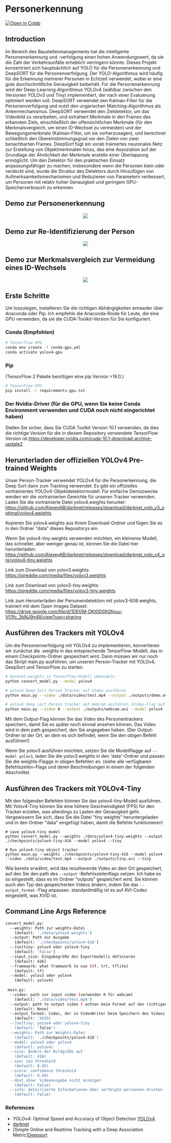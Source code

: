 # Personerkennung
[![Open In Colab](https://colab.research.google.com/assets/colab-badge.svg)](https://colab.research.google.com/drive/11gfg6qS1zv6b2AvF561u5jJMwfnswJo-#scrollTo=YQT6fwEeACkE)

## Introduction
Im Bereich des Baustellenmanagements hat die intelligente Personenerkennung und -verfolgung einen hohen Anwendungswert, da sie die Zahl der Verkehrsunfälle erheblich verringern könnte.
Dieses Projekt konzentriert sich hauptsächlich auf YOLO für die Personenerkennung und DeepSORT für die Personenverfolgung. Der YOLO-Algorithmus wird häufig für die Erkennung mehrerer Personen in Echtzeit verwendet, wobei er eine gute durchschnittliche Genauigkeit beibehält. Für die Personenerkennung wird der Deep-Learning-Algorithmus YOLOv4 (wählbar zwischen den Versionen YOLOv3 und Tiny) implementiert, der nach einer Evaluierung optimiert werden soll. DeepSORT verwendet den Kalman-Filter für die Personenverfolgung und nutzt den ungarischen Matching-Algorithmus als Ankermechanismus. DeepSORT verwendet den Zieldetektor, um das Videobild zu verarbeiten, und extrahiert Merkmale in den Frames des erkannten Ziels, einschließlich der offensichtlichen Merkmale (für den Merkmalsvergleich, um einen ID-Wechsel zu vermeiden) und der Bewegungsmerkmale (Kalman-Filter, um sie vorherzusagen), und berechnet schließlich den Übereinstimmungsgrad vor den Zielen von zwei benachbarten Frames. DeepSort fügt ein vorab trainiertes neuronales Netz zur Erstellung von Objektmerkmalen hinzu, das eine Assoziation auf der Grundlage der Ähnlichkeit der Merkmale anstelle einer Überlappung ermöglicht.
Um den Detektor für den praktischen Einsatz anpassungsfähiger zu machen, insbesondere wenn die Personen klein oder verdeckt sind, wurde die Struktur des Detektors durch Hinzufügen von Aufmerksamkeitsmechanismen und Reduzieren von Parametern verbessert, um Personen mit relativ hoher Genauigkeit und geringem GPU-Speicherverbrauch zu erkennen. 

## Demo zur Personenerkennung
<p align="center"><img src="data/Fotos/personerekennung.gif"\></p>

## Demo zur Re-Identifizierung der Person
<p align="center"><img src="data/Fotos/re_ID.gif"\></p>

## Demo zur Merkmalsvergleich zur Vermeidung eines ID-Wechsels
<p align="center"><img src="data/Fotos/switch-ID.gif"\></p>

## Erste Schritte
Um loszulegen, installieren Sie die richtigen Abhängigkeiten entweder über Anaconda oder Pip. Ich empfehle die Anaconda-Route für Leute, die eine GPU verwenden, da sie die CUDA-Toolkit-Version für Sie konfiguriert.

### Conda (Empfohlen)

```bash
# Tensorflow GPU
conda env create -f conda-gpu.yml
conda activate yolov4-gpu
```

### Pip

(TensorFlow 2 Pakete benötigen eine pip Version >19.0.)
```bash
# TensorFlow GPU
pip install -r requirements-gpu.txt
```
### Der Nvidia-Driver (für die GPU, wenn Sie keine Conda Environment verwenden und CUDA noch nicht eingerichtet haben)
Stellen Sie sicher, dass Sie CUDA Toolkit Version 10.1 verwenden, da dies die richtige Version für die in diesem Repository verwendete TensorFlow Version ist.https://developer.nvidia.com/cuda-10.1-download-archive-update2

## Herunterladen der offiziellen YOLOv4 Pre-trained Weights
Unser Person-Tracker verwendet YOLOv4 für die Personerkennung, die Deep Sort dann zum Tracking verwendet. Es gibt ein offizielles vortrainiertes YOLOv4-Objektdetektormodell. Für einfache Demozwecke werden wir die vortrainierten Gewichte für unseren Tracker verwenden. Laden Sie die vortrainierte Datei yolov4.weights herunter:
https://github.com/AlexeyAB/darknet/releases/download/darknet_yolo_v3_optimal/yolov4.weights

Kopieren Sie yolov4.weights aus Ihrem Download-Ordner und fügen Sie es in den Ordner "data" dieses Repositorys ein.

Wenn Sie yolov4-tiny.weights verwenden möchten, ein kleineres Modell, das schneller, aber weniger genau ist, können Sie die Datei hier herunterladen: https://github.com/AlexeyAB/darknet/releases/download/darknet_yolo_v4_pre/yolov4-tiny.weights

Link zum Download von yolov3.weights:
https://pjreddie.com/media/files/yolov3.weights

Link zum Download von yolov3-tiny.weights:
https://pjreddie.com/media/files/yolov3-tiny.weights

Link zum Herunterladen der Personendetektion mit yolov3-608.weights, trainiert mit dem Open Images Dataset:
https://drive.google.com/file/d/1DEGM-DKt0D0XQfpuu-V01fc_3bNJ9n48/view?usp=sharing

## Ausführen des Trackers mit YOLOv4
Um die Personenverfolgung mit YOLOv4 zu implementieren, konvertieren wir zunächst die .weights in das entsprechende TensorFlow-Modell, das in einem Checkpoints-Ordner gespeichert wird. Dann müssen wir nur noch das Skript main.py ausführen, um unseren Person-Tracker mit YOLOv4, DeepSort und TensorFlow zu starten.
```bash
# Darknet-weights in TensorFlow-Modell umwandeln
python convert_model.py --model yolov4 

# yolov4 Deep Sort Person Tracker auf Video ausführen
python main.py --video ./data/video/test.mp4 --output ./outputs/demo.avi --model yolov4

# yolov4 deep sort Person tracker auf Webcam ausführen (Video-Flag auf 0 setzen)
python main.py --video 0 --output ./outputs/webcam.avi --model yolov4
```
Mit dem Output-Flag können Sie das Video des Personentrackers speichern, damit Sie es später noch einmal ansehen können. Das Video wird in dem path gespeichert, den Sie angegeben haben. (Der Output-Ordner ist der Ort, an dem es sich befindet, wenn Sie den obigen Befehl ausführen!)

Wenn Sie yolov3 ausführen möchten, setzen Sie die Modellflagge auf ``--model yolov3``, laden Sie die yolov3.weights in den 'data'-Ordner und passen Sie die weights-Flagge in obigen Befehlen an. (siehe alle verfügbaren Befehlszeilen-Flags und deren Beschreibungen in einem der folgenden Abschnitte)

## Ausführen des Trackers mit YOLOv4-Tiny
Mit den folgenden Befehlen können Sie das yolov4-tiny-Modell ausführen. Mit Yolov4-Tiny können Sie eine höhere Geschwindigkeit (FPS) für den Tracker erzielen, was allerdings zu Lasten der Genauigkeit geht. Vergewissern Sie sich, dass Sie die Datei "tiny weights" heruntergeladen und in den Ordner "data" eingefügt haben, damit die Befehle funktionieren!
```
# save yolov4-tiny model
python convert_model.py --weights ./data/yolov4-tiny.weights --output ./checkpoints/yolov4-tiny-416 --model yolov4 --tiny

# Run yolov4-tiny object tracker
python main.py --weights ./checkpoints/yolov4-tiny-416 --model yolov4 --video ./data/video/test.mp4 --output ./outputs/tiny.avi --tiny
```

Wie bereits erwähnt, wird das resultierende Video an dem Ort gespeichert, auf den Sie den path des ``--output`` -Befehlszeilenflags setzen. Ich habe es so eingestellt, dass es im Ordner "outputs" gespeichert wird. Sie können auch den Typ des gespeicherten Videos ändern, indem Sie das ``--output_format`` -Flag anpassen. standardmäßig ist es auf AVI-Codec eingestellt, was XVID ist.

## Command Line Args Reference

```bash
convert_model.py:
  --weights: Path zur weights-Datei
    (default: './data/yolov4.weights')
  --output: Path zur Ausgabe
    (default: './checkpoints/yolov4-416')
  --[no]tiny: yolov4 oder yolov4-tiny
    (default: 'False')
  --input_size: Eingabegröße des Exportmodells definieren
    (default: 416)
  --framework: what framework to use (tf, trt, tflite)
    (default: tf)
  --model: yolov3 oder yolov4
    (default: yolov4)
    
 main.py:
  --video: path zur input video (verwenden 0 für webcam)
    (default: './data/video/test.mp4')
  --output: path to output video ( achten beim Format auf den richtigen Codec, z.B. XVID für .avi)
    (default: None)
  --output_format: Codec, der in VideoWriter beim Speichern des Videos in einer Datei verwendet wird
    (default: 'XVID)
  --[no]tiny: yolov4 oder yolov4-tiny
    (default: 'false')
  --weights: Path zur Weights-Datei
    (default: './checkpoints/yolov4-416')
  --model: yolov3 oder yolov4
    (default: yolov4)
  --size: Ändern der Bildgröße auf
    (default: 416)
  --iou: iou threshold
    (default: 0.45)
  --score: confidence threshold
    (default: 0.50)
  --dont_show: Videoausgabe nicht anzeigen
    (default: False)
  --info: detaillierte Informationen über verfolgte personnen drucken
    (default: False)
```

### References  

  * YOLOv4: Optimal Speed and Accuracy of Object Detection [YOLOv4](https://arxiv.org/abs/2004.10934).
  * [darknet](https://github.com/AlexeyAB/darknet)
  * [Simple Online and Realtime Tracking with a Deep Association Metric][Deepsort](https://arxiv.org/abs/1703.07402)
